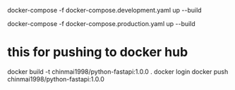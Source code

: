 docker-compose -f docker-compose.development.yaml up --build

docker-compose -f docker-compose.production.yaml up --build


# this for pushing to docker hub
docker build -t chinmai1998/python-fastapi:1.0.0 .
docker login
docker push chinmai1998/python-fastapi:1.0.0